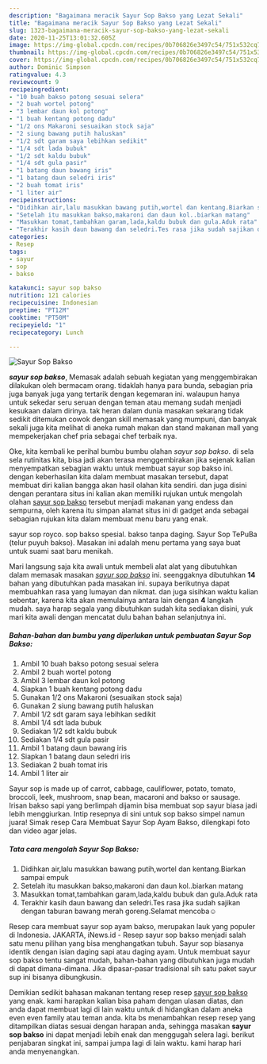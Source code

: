 ```yaml
---
description: "Bagaimana meracik Sayur Sop Bakso yang Lezat Sekali"
title: "Bagaimana meracik Sayur Sop Bakso yang Lezat Sekali"
slug: 1323-bagaimana-meracik-sayur-sop-bakso-yang-lezat-sekali
date: 2020-11-25T13:01:32.605Z
image: https://img-global.cpcdn.com/recipes/0b706826e3497c54/751x532cq70/sayur-sop-bakso-foto-resep-utama.jpg
thumbnail: https://img-global.cpcdn.com/recipes/0b706826e3497c54/751x532cq70/sayur-sop-bakso-foto-resep-utama.jpg
cover: https://img-global.cpcdn.com/recipes/0b706826e3497c54/751x532cq70/sayur-sop-bakso-foto-resep-utama.jpg
author: Dominic Simpson
ratingvalue: 4.3
reviewcount: 9
recipeingredient:
- "10 buah bakso potong sesuai selera"
- "2 buah wortel potong"
- "3 lembar daun kol potong"
- "1 buah kentang potong dadu"
- "1/2 ons Makaroni sesuaikan stock saja"
- "2 siung bawang putih haluskan"
- "1/2 sdt garam saya lebihkan sedikit"
- "1/4 sdt lada bubuk"
- "1/2 sdt kaldu bubuk"
- "1/4 sdt gula pasir"
- "1 batang daun bawang iris"
- "1 batang daun seledri iris"
- "2 buah tomat iris"
- "1 liter air"
recipeinstructions:
- "Didihkan air,lalu masukkan bawang putih,wortel dan kentang.Biarkan sampai empuk"
- "Setelah itu masukkan bakso,makaroni dan daun kol..biarkan matang"
- "Masukkan tomat,tambahkan garam,lada,kaldu bubuk dan gula.Aduk rata"
- "Terakhir kasih daun bawang dan seledri.Tes rasa jika sudah sajikan dengan taburan bawang merah goreng.Selamat mencoba☺️"
categories:
- Resep
tags:
- sayur
- sop
- bakso

katakunci: sayur sop bakso 
nutrition: 121 calories
recipecuisine: Indonesian
preptime: "PT12M"
cooktime: "PT50M"
recipeyield: "1"
recipecategory: Lunch

---
```



![Sayur Sop Bakso](https://img-global.cpcdn.com/recipes/0b706826e3497c54/751x532cq70/sayur-sop-bakso-foto-resep-utama.jpg)

<b><i>sayur sop bakso</i></b>, Memasak adalah sebuah kegiatan yang menggembirakan dilakukan oleh bermacam orang. tidaklah hanya para bunda, sebagian pria juga banyak juga yang tertarik dengan kegemaran ini. walaupun hanya untuk sekedar seru seruan dengan teman atau memang sudah menjadi kesukaan dalam dirinya. tak heran dalam dunia masakan sekarang tidak sedikit ditemukan cowok dengan skill memasak yang mumpuni, dan banyak sekali juga kita melihat di aneka rumah makan dan stand makanan mall yang mempekerjakan chef pria sebagai chef terbaik nya.

Oke, kita kembali ke perihal bumbu bumbu olahan <i>sayur sop bakso</i>. di sela sela rutinitas kita, bisa jadi akan terasa menggembirakan jika sejenak kalian menyempatkan sebagian waktu untuk membuat sayur sop bakso ini. dengan keberhasilan kita dalam membuat masakan tersebut, dapat membuat diri kalian bangga akan hasil olahan kita sendiri. dan juga disini dengan perantara situs ini kalian akan memiliki rujukan untuk mengolah olahan <u>sayur sop bakso</u> tersebut menjadi makanan yang endess dan sempurna, oleh karena itu simpan alamat situs ini di gadget anda sebagai sebagian rujukan kita dalam membuat menu baru yang enak.

sayur sop royco. sop bakso spesial. bakso tanpa daging. Sayur Sop TePuBa (telur puyuh bakso). Masakan ini adalah menu pertama yang saya buat untuk suami saat baru menikah.


Mari langsung saja kita awali untuk membeli alat alat yang dibutuhkan dalam memasak masakan <u><i>sayur sop bakso</i></u> ini. seenggaknya dibutuhkan <b>14</b> bahan yang dibutuhkan pada masakan ini. supaya berikutnya dapat membuahkan rasa yang lumayan dan nikmat. dan juga sisihkan waktu kalian sebentar, karena kita akan memulainya antara lain dengan <b>4</b> langkah mudah. saya harap segala yang dibutuhkan sudah kita sediakan disini, yuk mari kita awali dengan mencatat dulu bahan bahan selanjutnya ini.

<!--inarticleads1-->

##### Bahan-bahan dan bumbu yang diperlukan untuk pembuatan Sayur Sop Bakso:

1. Ambil 10 buah bakso potong sesuai selera
1. Ambil 2 buah wortel potong
1. Ambil 3 lembar daun kol potong
1. Siapkan 1 buah kentang potong dadu
1. Gunakan 1/2 ons Makaroni (sesuaikan stock saja)
1. Gunakan 2 siung bawang putih haluskan
1. Ambil 1/2 sdt garam saya lebihkan sedikit
1. Ambil 1/4 sdt lada bubuk
1. Sediakan 1/2 sdt kaldu bubuk
1. Sediakan 1/4 sdt gula pasir
1. Ambil 1 batang daun bawang iris
1. Siapkan 1 batang daun seledri iris
1. Sediakan 2 buah tomat iris
1. Ambil 1 liter air


Sayur sop is made up of carrot, cabbage, cauliflower, potato, tomato, broccoli, leek, mushroom, snap bean, macaroni and bakso or sausage. Irisan bakso sapi yang berlimpah dijamin bisa membuat sop sayur biasa jadi lebih menggiurkan. Intip resepnya di sini untuk sop bakso simpel namun juara! Simak resep Cara Membuat Sayur Sop Ayam Bakso, dilengkapi foto dan video agar jelas. 

<!--inarticleads2-->

##### Tata cara mengolah Sayur Sop Bakso:

1. Didihkan air,lalu masukkan bawang putih,wortel dan kentang.Biarkan sampai empuk
1. Setelah itu masukkan bakso,makaroni dan daun kol..biarkan matang
1. Masukkan tomat,tambahkan garam,lada,kaldu bubuk dan gula.Aduk rata
1. Terakhir kasih daun bawang dan seledri.Tes rasa jika sudah sajikan dengan taburan bawang merah goreng.Selamat mencoba☺️


Resep cara membuat sayur sop ayam bakso, merupakan lauk yang populer di Indonesia. JAKARTA, iNews.id - Resep sayur sop bakso menjadi salah satu menu pilihan yang bisa menghangatkan tubuh. Sayur sop biasanya identik dengan isian daging sapi atau daging ayam. Untuk membuat sayur sop bakso tentu sangat mudah, bahan-bahan yang dibutuhkan juga mudah di dapat dimana-dimana. Jika dipasar-pasar tradisional sih satu paket sayur sup ini bisanya dibungkusin. 

Demikian sedikit bahasan makanan tentang resep resep <u>sayur sop bakso</u> yang enak. kami harapkan kalian bisa paham dengan ulasan diatas, dan anda dapat membuat lagi di lain waktu untuk di hidangkan dalam aneka even even family atau teman anda. kita bs menambahkan resep resep yang ditampilkan diatas sesuai dengan harapan anda, sehingga masakan <b>sayur sop bakso</b> ini dapat menjadi lebih enak dan menggugah selera lagi. berikut penjabaran singkat ini, sampai jumpa lagi di lain waktu. kami harap hari anda menyenangkan.
